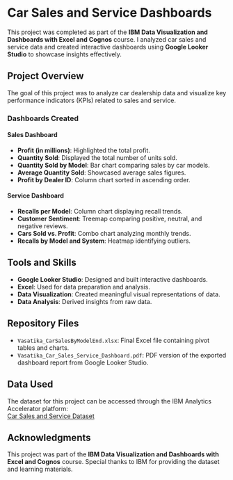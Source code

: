 # Car Sales and Service Dashboards  

This project was completed as part of the **IBM Data Visualization and Dashboards with Excel and Cognos** course. I analyzed car sales and service data and created interactive dashboards using **Google Looker Studio** to showcase insights effectively.  

## Project Overview  
The goal of this project was to analyze car dealership data and visualize key performance indicators (KPIs) related to sales and service.  

### Dashboards Created  
#### **Sales Dashboard**  
- **Profit (in millions)**: Highlighted the total profit.  
- **Quantity Sold**: Displayed the total number of units sold.  
- **Quantity Sold by Model**: Bar chart comparing sales by car models.  
- **Average Quantity Sold**: Showcased average sales figures.  
- **Profit by Dealer ID**: Column chart sorted in ascending order.  

#### **Service Dashboard**  
- **Recalls per Model**: Column chart displaying recall trends.  
- **Customer Sentiment**: Treemap comparing positive, neutral, and negative reviews.  
- **Cars Sold vs. Profit**: Combo chart analyzing monthly trends.  
- **Recalls by Model and System**: Heatmap identifying outliers.  

## Tools and Skills  
- **Google Looker Studio**: Designed and built interactive dashboards.  
- **Excel**: Used for data preparation and analysis.  
- **Data Visualization**: Created meaningful visual representations of data.  
- **Data Analysis**: Derived insights from raw data.  

## Repository Files  
- `Vasatika_CarSalesByModelEnd.xlsx`: Final Excel file containing pivot tables and charts.  
- `Vasatika_Car_Sales_Service_Dashboard.pdf`: PDF version of the exported dashboard report from Google Looker Studio.

## Data Used  
The dataset for this project can be accessed through the IBM Analytics Accelerator platform:  
[Car Sales and Service Dataset](https://accelerator.ca.analytics.ibm.com/bi/?perspective=authoring&pathRef=.public_folders%2FIBM%2BAccelerator%2BCatalog%2FContent%2FDAT00142&id=i22898C2A4DD748F79E0FC2BD017F4FE8&objRef=i22898C2A4DD748F79E0FC2BD017F4FE8&action=run&format=HTML&cmPropStr=%7B%22id%22%3A%22i22898C2A4DD748F79E0FC2BD017F4FE8%22%2C%22type%22%3A%22reportView%22%2C%22defaultName%22%3A%22DAT00142%22%2C%22permissions%22%3A%5B%22execute%22%2C%22read%22%2C%22traverse%22%5D%7D)  

## Acknowledgments  
This project was part of the **IBM Data Visualization and Dashboards with Excel and Cognos** course. Special thanks to IBM for providing the dataset and learning materials.  
